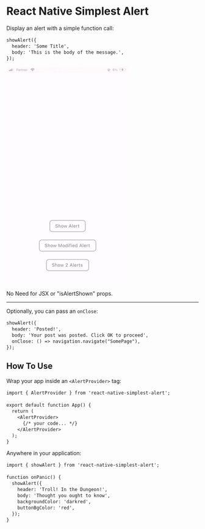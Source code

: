 # React Native Simplest Alert

Display an alert with a simple function call:

```
showAlert({
  header: 'Some Title',
  body: 'This is the body of the message.',
});
```

![Screen Capture Gif](https://raw.githubusercontent.com/nitasn/react-native-simplest-alert/master/assets/show-case-small.gif)

No Need for JSX or "isAlertShown" props.

---
 
Optionally, you can pass an `onClose`:
```
showAlert({
  header: 'Posted!',
  body: 'Your post was posted. Click OK to proceed',
  onClose: () => navigation.navigate("SomePage"),
});
```

## How To Use

Wrap your app inside an `<AlertProvider>` tag:

```
import { AlertProvider } from 'react-native-simplest-alert';

export default function App() {
  return (
    <AlertProvider>
      {/* your code... */}
    </AlertProvider>
  );
}
```
  
Anywhere in your application:
```
import { showAlert } from 'react-native-simplest-alert';
  
function onPanic() {
  showAlert({
    header: 'Troll! In the Dungeon!',
    body: 'Thought you ought to know',
    backgroundColor: 'darkred',
    buttonBgColor: 'red',
  });
}
```